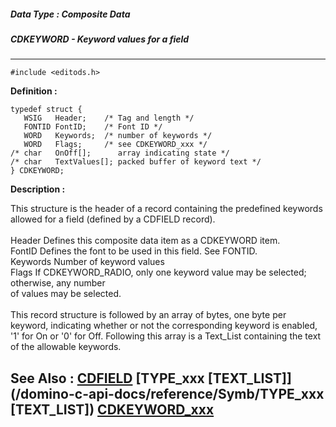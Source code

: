 ##### Data Type : Composite Data
##### CDKEYWORD - Keyword values for a field
---
```
#include <editods.h>
```

**Definition :**
```
typedef struct {
   WSIG   Header;    /* Tag and length */
   FONTID FontID;    /* Font ID */
   WORD   Keywords;  /* number of keywords */
   WORD   Flags;     /* see CDKEYWORD_xxx */
/* char   OnOff[];      array indicating state */
/* char   TextValues[]; packed buffer of keyword text */
} CDKEYWORD;
```

**Description :**

This structure is the header of a record containing the predefined keywords allowed for a field (defined by a CDFIELD record).<br>
<br>
        Header 	Defines this composite data item as a CDKEYWORD item.<br>
        FontID		Defines the font to be used in this field.  See FONTID.<br>
        Keywords	Number of keyword values<br>
        Flags		If CDKEYWORD_RADIO, only one keyword value may be selected;  otherwise, any number<br>
                                     of values may be selected.<br>
<br>
This record structure is followed by an array of bytes, one byte per keyword, indicating whether or not the corresponding keyword is enabled, '1' for On or '0' for Off.  Following this array is a Text_List containing the text of the allowable keywords.


**See Also :**
[CDFIELD](/domino-c-api-docs/reference/Data/CDFIELD)
[TYPE_xxx [TEXT_LIST]](/domino-c-api-docs/reference/Symb/TYPE_xxx [TEXT_LIST])
[CDKEYWORD_xxx](/domino-c-api-docs/reference/Symb/CDKEYWORD_xxx)
---
